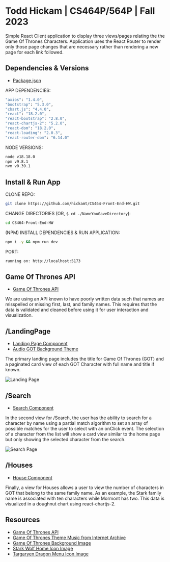 # Todd Hickam | CS464P/564P | Fall 2023

Simple React Client application to display three views/pages relating the the Game Of Thrones Characters. Application uses the React Router to render only those page changes that are necessary rather than rendering a new page for each link followed.

## Dependencies & Versions

- [Package.json](./package.json)

APP DEPENDENCIES:

```bash
"axios": "1.4.0",
"bootstrap": "5.3.0",
"chart.js": "4.4.0",
"react": "18.2.0",
"react-bootstrap": "2.8.0",
"react-chartjs-2": "5.2.0",
"react-dom": "18.2.0",
"react-loading": "2.0.3",
"react-router-dom": "6.14.0"
```

NODE VERSIONS:

```bash
node v18.18.0
npm v9.8.1
nvm v0.39.1
```

## Install & Run App

CLONE REPO:

```bash
git clone https://github.com/hickamt/CS464-Front-End-HW.git
```

CHANGE DIRECTORIES (OR, `$ cd ./NameYouGaveDirectory`):

```bash
cd CS464-Front-End-HW
```

(NPM) INSTALL DEPENDENCIES & RUN APPLICATION:

```bash
npm i -y && npm run dev
```

PORT:

```bash
running on: http://localhost:5173
```

## Game Of Thrones API

- [Game Of Thrones API](https://thronesapi.com/api/v2/Characters)

We are using an API known to have poorly written data such that names are misspelled or missing first, last, and family names. This requires that the data is validated and cleaned before using it for user interaction and visualization.

## /LandingPage

- [Landing Page Component](./src/pages/LandingPage.jsx)
- [Audio GOT Background Theme](./src/App.jsx)

The primary landing page includes the title for Game Of Thrones (GOT) and a paginated card view of each GOT Character with full name and title if known.

![Landing Page](./public/landing.png)

## /Search

- [Search Component](./src/components/search/Search.jsx)

In the second view for /Search, the user has the ability to search for a character by name using a partial match algorithm to set an array of possible matches for the user to select with an onClick event. The selection of a character from the list will show a card view similar to the home page but only showing the selected character from the search.

![Search Page](./public/search.png)

## /Houses

- [House Component](./src/components/houses/Houses.jsx)

Finally, a view for Houses allows a user to view the number of characters in GOT that belong to the same family name. As an example, the Stark family name is associated with ten characters while Mormont has two. This data is visualized in a doughnut chart using react-chartjs-2.

## Resources

- [Game Of Thrones API](https://thronesapi.com/)
- [Game Of Thrones Theme Music from Internet Archive](https://ia801007.us.archive.org/29/items/01MainTitle_201905/01%20Main%20Title.mp3)
- [Game Of Thrones Background Image](https://wallpapersafari.com/game-of-thrones-house-wallpapers/)
- [Stark Wolf Home Icon Image](https://wallpapercave.com/wp/ZHKjkPR.jpg)
- [Targaryen Dragon Menu Icon Image](https://banner2.kisspng.com/20180403/jfq/kisspng-daenerys-targaryen-tyrion-lannister-house-targarye-throne-5ac308e0c79523.1654454215227312328175.jpg)
